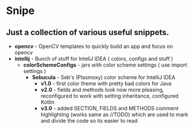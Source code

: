 # Snipe

## Just a collection of various useful snippets.

* **opencv** - OpenCV templates to quickly build an app and focus on opencv
* **intellij** - Bunch of stuff for InteliJ IDEA ( colors, configs and stuff )
  * **colorSchemeConfigs** - jars with color scheme settings ( use import settings )
    * **Sebucula** - Seb's (Plasmoxy) color scheme for IntelliJ IDEA
      * **v1.0** - first color theme with pretty bad colors for Java
      * **v2.0** - fields and methods look now more pleasing, reconfigured to work with setting inheritance, configured Kotlin
      * **v3.0** - added SECTION, FIELDS and METHODS comment highlighting (works same as //TODO) which are used to mark and divide the code so its easier to read
